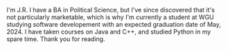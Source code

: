 I'm J.R.  I have a BA in Political Science, but I've since discovered that it's not particularly marketable, which is why I'm currently a
student at WGU studying software developement with an expected graduation date of May, 2024.  I have taken courses on Java and C++, and
studied Python in my spare time.
Thank you for reading.
